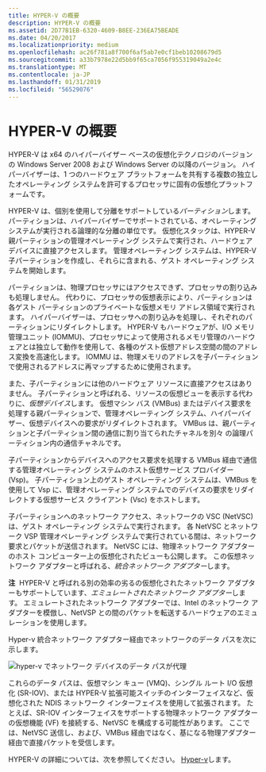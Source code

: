 ```yaml
---
title: HYPER-V の概要
description: HYPER-V の概要
ms.assetid: 2D77B1EB-6320-4609-B8EE-236EA75BEADE
ms.date: 04/20/2017
ms.localizationpriority: medium
ms.openlocfilehash: ac26f781a8f700f6af5ab7e0cf1beb10208679d5
ms.sourcegitcommit: a33b7978e22d5bb9f65ca7056f955319049a2e4c
ms.translationtype: MT
ms.contentlocale: ja-JP
ms.lasthandoff: 01/31/2019
ms.locfileid: "56529076"
---
```

# <a name="overview-of-hyper-v"></a>HYPER-V の概要


HYPER-V は x64 のハイパーバイザー ベースの仮想化テクノロジのバージョンの Windows Server 2008 および Windows Server の以降のバージョン。 ハイパーバイザーは、1 つのハードウェア プラットフォームを共有する複数の独立したオペレーティング システムを許可するプロセッサに固有の仮想化プラットフォームです。

HYPER-V は、個別を使用して分離をサポートしている*パーティション*します。 パーティションは、ハイパーバイザーでサポートされている、オペレーティング システムが実行される論理的な分離の単位です。 仮想化スタックは、HYPER-V 親パーティションの管理オペレーティング システムで実行され、ハードウェア デバイスに直接アクセスします。 管理オペレーティング システムは、HYPER-V 子パーティションを作成し、それらに含まれる、ゲスト オペレーティング システムを開始します。

パーティションは、物理プロセッサにはアクセスできず、プロセッサの割り込みも処理しません。 代わりに、プロセッサの仮想表示により、パーティションは各ゲスト パーティションのプライベートな仮想メモリ アドレス領域で実行されます。 ハイパーバイザーは、プロセッサへの割り込みを処理し、それぞれのパーティションにリダイレクトします。 HYPER-V もハードウェアが、I/O メモリ管理ユニット (IOMMU)、プロセッサによって使用されるメモリ管理のハードウェアとは独立して動作を使用して、各種のゲスト仮想アドレス空間の間のアドレス変換を高速化します。 IOMMU は、物理メモリのアドレスを子パーティションで使用されるアドレスに再マップするために使用されます。

また、子パーティションには他のハードウェア リソースに直接アクセスはありません。 子パーティションと呼ばれる、リソースの仮想ビューを表示する代わりに、*仮想デバイス*します。 仮想マシン バス (VMBus) またはデバイス要求を処理する親パーティションで、管理オペレーティング システム、ハイパーバイザー、仮想デバイスへの要求がリダイレクトされます。 VMBus は、親パーティションと子パーティション間の通信に割り当てられたチャネルを別々 の論理パーティション内の通信チャネルです。

子パーティションからデバイスへのアクセス要求を処理する VMBus 経由で通信する管理オペレーティング システムのホスト仮想サービス プロバイダー (Vsp)。 子パーティション上のゲスト オペレーティング システムは、VMBus を使用して Vsp に、管理オペレーティング システムでのデバイスの要求をリダイレクトする仮想サービス クライアント (Vsc) をホストします。

子パーティションへのネットワーク アクセス、ネットワークの VSC (NetVSC) は、ゲスト オペレーティング システムで実行されます。 各 NetVSC とネットワーク VSP 管理オペレーティング システムで実行されている間は、ネットワーク要求とパケットが送信されます。 NetVSC には、物理ネットワーク アダプターのホスト コンピューター上の仮想化されたビューも公開します。 この仮想ネットワーク アダプターと呼ばれる、*統合ネットワーク アダプター*します。

**注**  HYPER-V と呼ばれる別の効率の劣るの仮想化されたネットワーク アダプターもサポートしています、*エミュレートされたネットワーク アダプター*します。 エミュレートされたネットワーク アダプターでは、Intel のネットワーク アダプターを模倣し、NetVSP との間のパケットを転送するハードウェアのエミュレーションを使用します。

 

Hyper-v 統合ネットワーク アダプター経由でネットワークのデータ パスを次に示します。

![hyper-v でネットワーク デバイスのデータ パスが代理](images/vmqsyntheticpaths.png)

これらのデータ パスは、仮想マシン キュー (VMQ)、シングル ルート I/O 仮想化 (SR-IOV)、または HYPER-V 拡張可能スイッチのインターフェイスなど、仮想化された NDIS ネットワーク インターフェイスを使用して拡張されます。 たとえば、SR-IOV インターフェイスをサポートする物理ネットワーク アダプターの仮想機能 (VF) を接続する、NetVSC を構成する可能性があります。 ここでは、NetVSC 送信し、および、VMBus 経由ではなく、基になる物理アダプター経由で直接パケットを受信します。

HYPER-V の詳細については、次を参照してください。 [Hyper-v](https://go.microsoft.com/fwlink/p/?linkid=217079)します。

 

 






